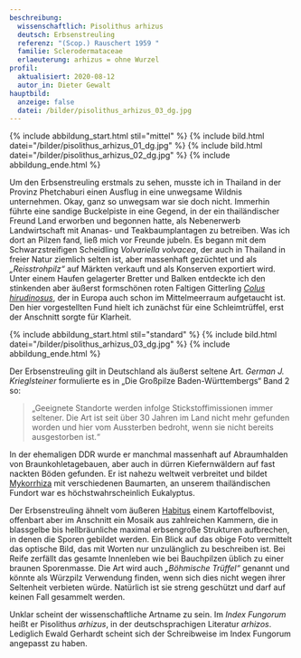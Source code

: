 ```yaml
---
beschreibung:
  wissenschaftlich: Pisolithus arhizus
  deutsch: Erbsenstreuling
  referenz: "(Scop.) Rauschert 1959 "
  familie: Sclerodermataceae
  erlaeuterung: arhizus = ohne Wurzel
profil:
  aktualisiert: 2020-08-12
  autor_in: Dieter Gewalt
hauptbild:
  anzeige: false
  datei: /bilder/pisolithus_arhizus_03_dg.jpg
---
```

{% include abbildung_start.html stil="mittel" %}
{% include bild.html datei="/bilder/pisolithus_arhizus_01_dg.jpg" %}
{% include bild.html datei="/bilder/pisolithus_arhizus_02_dg.jpg" %}
{% include abbildung_ende.html %}

Um den Erbsenstreuling erstmals zu sehen, musste ich in Thailand in der Provinz Phetchaburi einen Ausflug in eine unwegsame Wildnis unternehmen. Okay, ganz so unwegsam war sie doch nicht. Immerhin führte eine sandige Buckelpiste in eine Gegend, in der ein thailändischer Freund Land erworben und begonnen hatte, als Nebenerwerb Landwirtschaft mit Ananas- und Teakbaumplantagen zu betreiben. Was ich dort an Pilzen fand, ließ mich vor Freunde jubeln. Es begann mit dem Schwarzstreifigen Scheidling *Volvariella volvacea*, der auch in Thailand in freier Natur ziemlich selten ist, aber massenhaft gezüchtet und als *„Reisstrohpilz“* auf Märkten verkauft und als Konserven exportiert wird. Unter einem Haufen gelagerter Bretter und Balken entdeckte ich den stinkenden aber äußerst formschönen roten Faltigen Gitterling *[Colus hirudinosus](/pilze/colus-hirudinosus-faltiger-gitterling)*, der in Europa auch schon im Mittelmeerraum aufgetaucht ist. Den hier vorgestellten Fund hielt ich zunächst für eine Schleimtrüffel, erst der Anschnitt sorgte für Klarheit.

{% include abbildung_start.html stil="standard" %}
{% include bild.html datei="/bilder/pisolithus_arhizus_03_dg.jpg" %}
{% include abbildung_ende.html %}

Der Erbsenstreuling gilt in Deutschland als äußerst seltene Art. *German J. Krieglsteiner* formulierte es in „Die Großpilze Baden-Württembergs“ Band 2 so:

> „Geeignete Standorte werden infolge Stickstoffimissionen immer seltener. Die Art ist seit über 30 Jahren im Land nicht mehr gefunden worden und hier vom Aussterben bedroht, wenn sie nicht bereits ausgestorben ist.“ 

In der ehemaligen DDR wurde er manchmal massenhaft auf Abraumhalden von Braunkohletagebauen, aber auch in dürren Kiefernwäldern auf fast nackten Böden gefunden. Er ist nahezu weltweit verbreitet und bildet [Mykorrhiza](Mykorrhiza "Glossar") mit verschiedenen Baumarten, an unserem thailändischen Fundort war es höchstwahrscheinlich Eukalyptus.

Der Erbsenstreuling ähnelt vom äußeren [Habitus](Habitus "Glossar") einem Kartoffelbovist, offenbart aber im Anschnitt ein Mosaik aus zahlreichen Kammern, die in blassgelbe bis hellbräunliche maximal erbsengroße Strukturen aufbrechen, in denen die Sporen gebildet werden. Ein Blick auf das obige Foto vermittelt das optische Bild, das mit Worten nur unzulänglich zu beschreiben ist. Bei Reife zerfällt das gesamte Innenleben wie bei Bauchpilzen üblich zu einer braunen Sporenmasse. Die Art wird auch *„Böhmische Trüffel“* genannt und könnte als Würzpilz Verwendung finden, wenn sich dies nicht wegen ihrer Seltenheit verbieten würde. Natürlich ist sie streng geschützt und darf auf keinen Fall gesammelt werden.

Unklar scheint der wissenschaftliche Artname zu sein. Im *Index Fungorum* heißt er Pisolithus *arhizus*, in der deutschsprachigen Literatur *arhizos*. Lediglich Ewald Gerhardt scheint sich der Schreibweise im Index Fungorum angepasst zu haben.